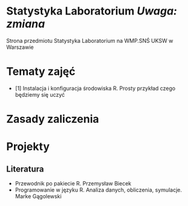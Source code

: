 ﻿# Statystyka Laboratorium ***Uwaga: zmiana***
Strona przedmiotu Statystyka Laboratorium na WMP.SNŚ UKSW w Warszawie

# Tematy zajęć

* [1] Instalacja i konfiguracja środowiska R. Prosty przykład czego będziemy się uczyć 

# Zasady zaliczenia


# Projekty


Literatura
-----------
* Przewodnik po pakiecie R. Przemysław Biecek
* Programowanie w języku R. Analiza danych, obliczenia, symulacje. Marke Gągolewski
